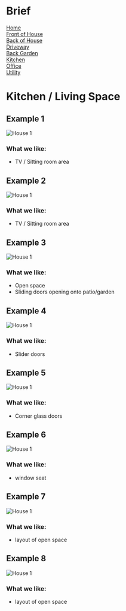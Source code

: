 
# Brief
[Home](brief.md) <br/>
[Front of House](front.md) <br/>
[Back of House](back.md) <br/>
[Driveway](driveway.md) <br/>
[Back Garden](garden.md) <br/>
[Kitchen](kitchen.md) <br/>
[Office](office.md) <br/>
[Utility](utility.md) <br/>

# Kitchen / Living Space

## Example 1
![House 1](images/kitchen/1.jpeg "1")

### What we like:
- TV / Sitting room area

## Example 2
![House 1](images/kitchen/2.jpeg "2")

### What we like:
- TV / Sitting room area

## Example 3
![House 1](images/kitchen/3.jpeg "3")

### What we like:
- Open space
- Sliding doors opening onto patio/garden

## Example 4
![House 1](images/kitchen/4.jpeg "4")

### What we like:
- Slider doors

## Example 5
![House 1](images/kitchen/5.jpeg "5")

### What we like:
- Corner glass doors

## Example 6
![House 1](images/kitchen/6.jpeg "6")

### What we like:
- window seat

## Example 7
![House 1](images/kitchen/9.jpeg "7")

### What we like:
- layout of open space

## Example 8
![House 1](images/kitchen/8.jpeg "7")

### What we like:
- layout of open space